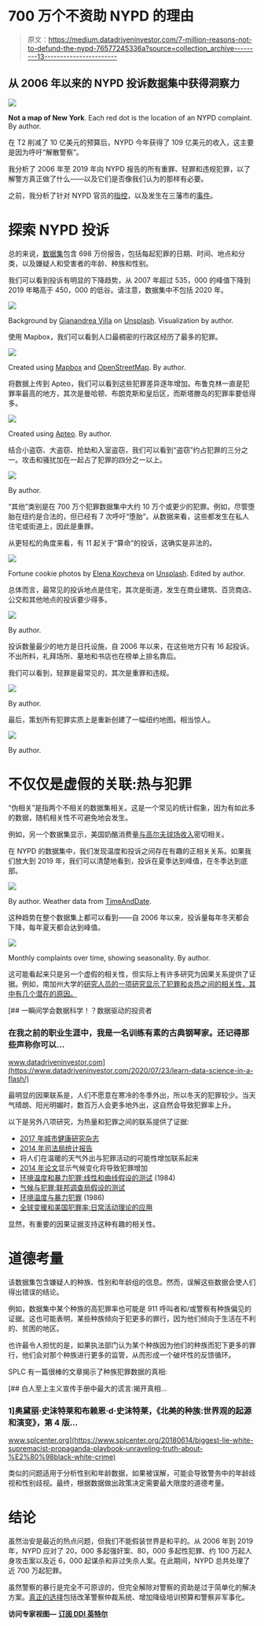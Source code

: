 # 700 万个不资助 NYPD 的理由

> 原文：<https://medium.datadriveninvestor.com/7-million-reasons-not-to-defund-the-nypd-76577245336a?source=collection_archive---------13----------------------->

## 从 2006 年以来的 NYPD 投诉数据集中获得洞察力

![](img/fdfeca319086407e152d418972abfb86.png)

**Not a map of New York**. Each red dot is the location of an NYPD complaint. By author.

在 T2 削减了 10 亿美元的预算后，NYPD 今年获得了 109 亿美元的收入，这主要是因为呼吁“解散警察”。

我分析了 2006 年至 2019 年向 NYPD 报告的所有重罪、轻罪和违规犯罪，以了解警方真正做了什么——以及它们是否像我们认为的那样有必要。

之前，我分析了针对 NYPD 官员的[指控](https://medium.com/analytics-vidhya/bad-cops-analyzing-33-358-allegations-against-nypd-officers-280ff0f1645f)，以及发生在三藩市的[事件](https://medium.com/datadriveninvestor/you-wont-believe-crime-rates-in-san-francisco-67cd3db04d97)。

# 探索 NYPD 投诉

总的来说，[数据集](https://data.cityofnewyork.us/Public-Safety/NYPD-Complaint-Data-Historic/qgea-i56i)包含 698 万份报告，包括每起犯罪的日期、时间、地点和分类，以及嫌疑人和受害者的年龄、种族和性别。

我们可以看到投诉有明显的下降趋势，从 2007 年超过 535，000 的峰值下降到 2019 年略高于 450，000 的低谷。请注意，数据集中不包括 2020 年。

![](img/e3d8c814471ae73e9bdf9bd6eb7742a2.png)

Background by [Gianandrea Villa](https://unsplash.com/@gianviphotos?utm_source=unsplash&utm_medium=referral&utm_content=creditCopyText) on [Unsplash](https://unsplash.com/s/photos/nypd?utm_source=unsplash&utm_medium=referral&utm_content=creditCopyText). Visualization by author.

使用 Mapbox，我们可以看到人口最稠密的行政区经历了最多的犯罪。

![](img/82687020902abf0cdd54f5a442e5fcbe.png)

Created using [Mapbox](https://www.mapbox.com/about/maps/) and [OpenStreetMap](https://openstreetmap.org/about/). By author.

将数据上传到 Apteo，我们可以看到这些犯罪差异逐年增加。布鲁克林一直是犯罪率最高的地方，其次是曼哈顿、布朗克斯和皇后区，而斯塔滕岛的犯罪率要低得多。

![](img/56a1d88c61522a9555619b642987dc5d.png)

Created using [Apteo](http://apteo.co). By author.

结合小盗窃、大盗窃、抢劫和入室盗窃，我们可以看到“盗窃”约占犯罪的三分之一。攻击和骚扰加在一起占了犯罪的四分之一以上。

![](img/429ebb9c98002feb4bec44cd7bca2d13.png)

By author.

“其他”类别是在 700 万个犯罪数据集中大约 10 万个或更少的犯罪。例如，尽管堕胎在纽约是合法的，但已经有 7 次呼吁“堕胎”。从数据来看，这些都发生在私人住宅或街道上，因此是重罪。

从更轻松的角度来看，有 11 起关于“算命”的投诉，这确实是非法的。

![](img/455979c39bb0610e961e942f97c4471b.png)

Fortune cookie photos by [Elena Koycheva](https://unsplash.com/@lenneek?utm_source=medium&utm_medium=referral) on [Unsplash](https://unsplash.com?utm_source=medium&utm_medium=referral). Edited by author.

总体而言，最常见的投诉地点是住宅，其次是街道，发生在商业建筑、百货商店、公交和其他地点的投诉要少得多。

![](img/d774985af01380e3e14555cbfb68f464.png)

By author.

投诉数量最少的地方是日托设施，自 2006 年以来，在这些地方只有 16 起投诉。不出所料，礼拜场所、墓地和书店也在榜单上排名靠后。

我们可以看到，轻罪是最常见的，其次是重罪和违规。

![](img/41483320b2eac7016089d327c0c8070f.png)

By author.

最后，策划所有犯罪实质上是重新创建了一幅纽约地图。相当惊人。

![](img/0f1fe5eb714d6233dea45ad3d7a05203.png)

By author.

# 不仅仅是虚假的关联:热与犯罪

“伪相关”是指两个不相关的数据集相关。这是一个常见的统计假象，因为有如此多的数据，随机相关性不可避免地会发生。

例如，另一个数据集显示，美国奶酪消费量[与高尔夫球场收入](http://tylervigen.com/view_correlation?id=341)密切相关。

在 NYPD 的数据集中，我们发现温度和投诉之间存在有趣的正相关关系。如果我们放大到 2019 年，我们可以清楚地看到，投诉在夏季达到峰值，在冬季达到底部。

![](img/539302ad89b045d41c2e7f5794367f29.png)

By author. Weather data from [TimeAndDate](https://www.timeanddate.com/weather/usa/new-york/historic?month=12&year=2019).

这种趋势在整个数据集上都可以看到——自 2006 年以来，投诉量每年冬天都会下降，每年夏天都会达到峰值。

![](img/80ccba161e36576b596a2eb3f5dd68ad.png)

Monthly complaints over time, showing seasonality. By author.

这可能看起来只是另一个虚假的相关性，但实际上有许多研究为因果关系提供了证据。例如，南加州大学的[研究人员的一项研究显示了犯罪和炎热之间的相关性，其中有几个潜在的原因。](https://www.nber.org/papers/w25961?utm_campaign=ntwh&utm_medium=email&utm_source=ntwg23)

[](https://www.datadriveninvestor.com/2020/07/23/learn-data-science-in-a-flash/) [## 一瞬间学会数据科学！？数据驱动的投资者

### 在我之前的职业生涯中，我是一名训练有素的古典钢琴家。还记得那些声称你可以…

www.datadriveninvestor.com](https://www.datadriveninvestor.com/2020/07/23/learn-data-science-in-a-flash/) 

最明显的因果联系是，人们不愿意在寒冷的冬季外出，所以冬天的犯罪较少。当天气晴朗、阳光明媚时，数百万人会更多地外出，这自然会导致犯罪率上升。

以下是另外八项研究，为热量和犯罪之间的联系提供了证据:

*   [2017 年城市健康研究杂志](https://www.ncbi.nlm.nih.gov/pubmed/28687898)
*   [2014 年司法局统计报告](https://www.bjs.gov/content/pub/pdf/spcvt.pdf)
*   将人们在温暖的天气外出与犯罪活动的可能性增加联系起来
*   [2014 年论文](https://www.sciencedirect.com/science/article/abs/pii/S0095069613001289)显示气候变化将导致犯罪增加
*   [环境温度和暴力犯罪:线性和曲线假设的测试](https://pubmed.ncbi.nlm.nih.gov/6694060/) (1984)
*   [气候与犯罪:联邦调查局假设的测试](https://journals.sagepub.com/doi/10.1177/0013916584162003)
*   [环境温度与暴力犯罪](https://onlinelibrary.wiley.com/doi/abs/10.1111/j.1559-1816.1986.tb01168.x) (1986)
*   [全球变暖和美国犯罪率:日常活动理论的应用](https://journals.sagepub.com/doi/10.1177/0013916503255565)

显然，有重要的因果证据支持这种有趣的相关性。

# 道德考量

该数据集包含嫌疑人的种族、性别和年龄组的信息。然而，误解这些数据会使人们得出错误的结论。

例如，数据集中某个种族的高犯罪率也可能是 911 呼叫者和/或警察有种族偏见的证据。这也可能表明，某些种族倾向于犯更多的罪行，因为他们倾向于生活在不利的、贫困的地区。

也许最令人担忧的是，如果执法部门认为某个种族因为他们的种族而犯下更多的罪行，他们会对那个种族进行更多的监管，从而形成一个破坏性的反馈循环。

SPLC 有一篇很棒的文章揭示了种族犯罪数据的真相:

[](https://www.splcenter.org/20180614/biggest-lie-white-supremacist-propaganda-playbook-unraveling-truth-about-%E2%80%98black-white-crime) [## 白人至上主义宣传手册中最大的谎言:揭开真相…

### 1]奥黛丽·史沫特莱和布赖恩·d·史沫特莱，《北美的种族:世界观的起源和演变》，第 4 版…

www.splcenter.org](https://www.splcenter.org/20180614/biggest-lie-white-supremacist-propaganda-playbook-unraveling-truth-about-%E2%80%98black-white-crime) 

类似的问题适用于分析性别和年龄数据，如果被误解，可能会导致警务中的年龄歧视和性别歧视。最终，根据数据做出政策决定需要最大限度的道德考量。

# 结论

虽然治安是最近的热点问题，但我们不能假装世界是和平的。从 2006 年到 2019 年，NYPD 应对了 20，000 多起强奸案、80，000 多起性犯罪、约 100 万起人身攻击案以及近 6，000 起谋杀和非过失杀人案。在此期间，NYPD 总共处理了近 700 万起犯罪。

虽然警察的暴行是完全不可原谅的，但完全解除对警察的资助是过于简单化的解决方案。[真正的选择](https://www.livescience.com/evidence-police-brutality-reform.html)包括改革警察仲裁系统、增加降级培训预算和警察非军事化。

**访问专家视图—** [**订阅 DDI 英特尔**](https://datadriveninvestor.com/ddi-intel)
